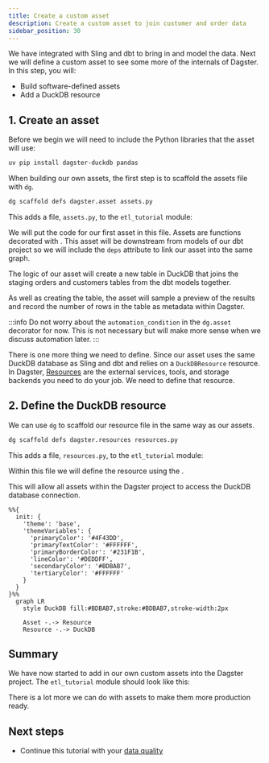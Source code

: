 ```yaml
---
title: Create a custom asset
description: Create a custom asset to join customer and order data
sidebar_position: 30
---
```


We have integrated with Sling and dbt to bring in and model the data. Next we will define a custom asset to see some more of the internals of Dagster. In this step, you will:

- Build software-defined assets
- Add a DuckDB resource

## 1. Create an asset

Before we begin we will need to include the Python libraries that the asset will use:

```bash
uv pip install dagster-duckdb pandas
```

When building our own assets, the first step is to scaffold the assets file with `dg`.

```bash
dg scaffold defs dagster.asset assets.py
```

This adds a file, `assets.py`, to the `etl_tutorial` module:

<CliInvocationExample path="docs_snippets/docs_snippets/guides/tutorials/etl_tutorial/tree/assets.txt" />

We will put the code for our first asset in this file. Assets are functions decorated with <PyObject section="assets" module="dagster" object="asset" decorator />. This asset will be downstream from models of our dbt project so we will include the `deps` attribute to link our asset into the same graph.

The logic of our asset will create a new table in DuckDB that joins the staging orders and customers tables from the dbt models together.

<CodeExample
  path="docs_snippets/docs_snippets/guides/tutorials/etl_tutorial/src/etl_tutorial/defs/assets.py"
  language="python"
  startAfter="start_joined_data_asset"
  endBefore="end_joined_data_asset"
  title="src/etl_tutorial/defs/assets/py"
/>

As well as creating the table, the asset will sample a preview of the results and record the number of rows in the table as metadata within Dagster.

:::info
Do not worry about the `automation_condition` in the `dg.asset` decorator for now. This is not necessary but will make more sense when we discuss automation later.
:::

There is one more thing we need to define. Since our asset uses the same DuckDB database as Sling and dbt and relies on a `DuckDBResource` resource. In Dagster, [Resources](/api/dagster/resources) are the external services, tools, and storage backends you need to do your job. We need to define that resource.

## 2. Define the DuckDB resource

We can use `dg` to scaffold our resource file in the same way as our assets.

```bash
dg scaffold defs dagster.resources resources.py
```

This adds a file, `resources.py`, to the `etl_tutorial` module:

<CliInvocationExample path="docs_snippets/docs_snippets/guides/tutorials/etl_tutorial/tree/resources.txt" />

Within this file we will define the resource using the <PyObject section="definitions" module="dagster" object="Definitions" decorator />.

<CodeExample
  path="docs_snippets/docs_snippets/guides/tutorials/etl_tutorial/src/etl_tutorial/defs/resources.py"
  language="python"
  title="src/etl_tutorial/defs/resources.py"
/>

This will allow all assets within the Dagster project to access the DuckDB database connection.

```mermaid
%%{
  init: {
    'theme': 'base',
    'themeVariables': {
      'primaryColor': '#4F43DD',
      'primaryTextColor': '#FFFFFF',
      'primaryBorderColor': '#231F1B',
      'lineColor': '#DEDDFF',
      'secondaryColor': '#BDBAB7',
      'tertiaryColor': '#FFFFFF'
    }
  }
}%%
  graph LR
    style DuckDB fill:#BDBAB7,stroke:#BDBAB7,stroke-width:2px

    Asset -.-> Resource
    Resource -.-> DuckDB
```

## Summary

We have now started to add in our own custom assets into the Dagster project. The `etl_tutorial` module should look like this:

<CliInvocationExample path="docs_snippets/docs_snippets/guides/tutorials/etl_tutorial/tree/step-2.txt" />

There is a lot more we can do with assets to make them more production ready.

## Next steps

- Continue this tutorial with your [data quality](/etl-pipeline-tutorial/data-quality)
